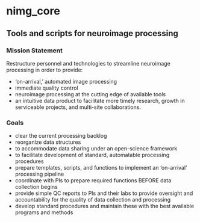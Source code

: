 # nimg_core
## Tools and scripts for neuroimage processing

### Mission Statement
Restructure personnel and technologies to streamline neuroimage processing in order to provide:
  * ‘on-arrival,’ automated image processing
  * immediate quality control
  * neuroimage processing at the cutting edge of available tools
  * an intuitive data product to facilitate more timely research, growth in serviceable projects, and multi-site collaborations.

### Goals
  * clear the current processing backlog
  * reorganize data structures
  * to accommodate data sharing under an open-science framework
  * to facilitate development of standard, automatable processing procedures
  * prepare templates, scripts, and functions to implement an ‘on-arrival’ processing pipeline
  * coordinate with PIs to prepare required functions BEFORE data collection begins
  * provide simple QC reports to PIs and their labs to provide oversight and accountability for the quality of data collection and processing
  * develop standard procedures and maintain these with the best available programs and methods
